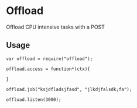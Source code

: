 # Offload

Offload CPU intensive tasks with a POST

## Usage

```
var offload = require("offload");

offload.access = function*(ctx){
	
}

offload.job("ksjdfladsjfasd", "jlkdjfalsdk;fa");

offload.listen(3000);
```